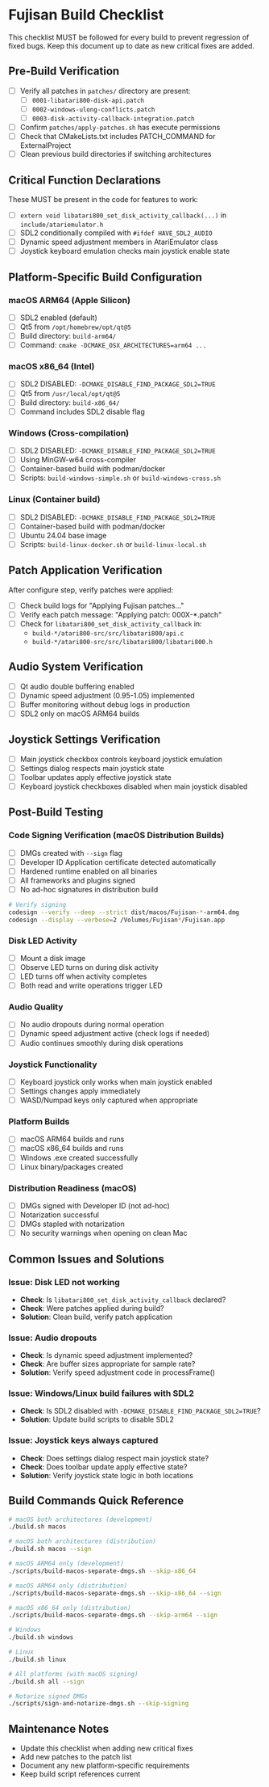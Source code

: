 # Fujisan Build Checklist

This checklist MUST be followed for every build to prevent regression of fixed bugs.
Keep this document up to date as new critical fixes are added.

## Pre-Build Verification

- [ ] Verify all patches in `patches/` directory are present:
  - [ ] `0001-libatari800-disk-api.patch`
  - [ ] `0002-windows-ulong-conflicts.patch`
  - [ ] `0003-disk-activity-callback-integration.patch`
- [ ] Confirm `patches/apply-patches.sh` has execute permissions
- [ ] Check that CMakeLists.txt includes PATCH_COMMAND for ExternalProject
- [ ] Clean previous build directories if switching architectures

## Critical Function Declarations

These MUST be present in the code for features to work:

- [ ] `extern void libatari800_set_disk_activity_callback(...)` in `include/atariemulator.h`
- [ ] SDL2 conditionally compiled with `#ifdef HAVE_SDL2_AUDIO`
- [ ] Dynamic speed adjustment members in AtariEmulator class
- [ ] Joystick keyboard emulation checks main joystick enable state

## Platform-Specific Build Configuration

### macOS ARM64 (Apple Silicon)
- [ ] SDL2 enabled (default)
- [ ] Qt5 from `/opt/homebrew/opt/qt@5`
- [ ] Build directory: `build-arm64/`
- [ ] Command: `cmake -DCMAKE_OSX_ARCHITECTURES=arm64 ...`

### macOS x86_64 (Intel)
- [ ] SDL2 DISABLED: `-DCMAKE_DISABLE_FIND_PACKAGE_SDL2=TRUE`
- [ ] Qt5 from `/usr/local/opt/qt@5`
- [ ] Build directory: `build-x86_64/`
- [ ] Command includes SDL2 disable flag

### Windows (Cross-compilation)
- [ ] SDL2 DISABLED: `-DCMAKE_DISABLE_FIND_PACKAGE_SDL2=TRUE`
- [ ] Using MinGW-w64 cross-compiler
- [ ] Container-based build with podman/docker
- [ ] Scripts: `build-windows-simple.sh` or `build-windows-cross.sh`

### Linux (Container build)
- [ ] SDL2 DISABLED: `-DCMAKE_DISABLE_FIND_PACKAGE_SDL2=TRUE`
- [ ] Container-based build with podman/docker
- [ ] Ubuntu 24.04 base image
- [ ] Scripts: `build-linux-docker.sh` or `build-linux-local.sh`

## Patch Application Verification

After configure step, verify patches were applied:

- [ ] Check build logs for "Applying Fujisan patches..."
- [ ] Verify each patch message: "Applying patch: 000X-*.patch"
- [ ] Check for `libatari800_set_disk_activity_callback` in:
  - `build-*/atari800-src/src/libatari800/api.c`
  - `build-*/atari800-src/src/libatari800/libatari800.h`

## Audio System Verification

- [ ] Qt audio double buffering enabled
- [ ] Dynamic speed adjustment (0.95-1.05) implemented
- [ ] Buffer monitoring without debug logs in production
- [ ] SDL2 only on macOS ARM64 builds

## Joystick Settings Verification

- [ ] Main joystick checkbox controls keyboard joystick emulation
- [ ] Settings dialog respects main joystick state
- [ ] Toolbar updates apply effective joystick state
- [ ] Keyboard joystick checkboxes disabled when main joystick disabled

## Post-Build Testing

### Code Signing Verification (macOS Distribution Builds)
- [ ] DMGs created with `--sign` flag
- [ ] Developer ID Application certificate detected automatically
- [ ] Hardened runtime enabled on all binaries
- [ ] All frameworks and plugins signed
- [ ] No ad-hoc signatures in distribution build

```bash
# Verify signing
codesign --verify --deep --strict dist/macos/Fujisan-*-arm64.dmg
codesign --display --verbose=2 /Volumes/Fujisan*/Fujisan.app
```

### Disk LED Activity
- [ ] Mount a disk image
- [ ] Observe LED turns on during disk activity
- [ ] LED turns off when activity completes
- [ ] Both read and write operations trigger LED

### Audio Quality
- [ ] No audio dropouts during normal operation
- [ ] Dynamic speed adjustment active (check logs if needed)
- [ ] Audio continues smoothly during disk operations

### Joystick Functionality
- [ ] Keyboard joystick only works when main joystick enabled
- [ ] Settings changes apply immediately
- [ ] WASD/Numpad keys only captured when appropriate

### Platform Builds
- [ ] macOS ARM64 builds and runs
- [ ] macOS x86_64 builds and runs
- [ ] Windows .exe created successfully
- [ ] Linux binary/packages created

### Distribution Readiness (macOS)
- [ ] DMGs signed with Developer ID (not ad-hoc)
- [ ] Notarization successful
- [ ] DMGs stapled with notarization
- [ ] No security warnings when opening on clean Mac

## Common Issues and Solutions

### Issue: Disk LED not working
- **Check**: Is `libatari800_set_disk_activity_callback` declared?
- **Check**: Were patches applied during build?
- **Solution**: Clean build, verify patch application

### Issue: Audio dropouts
- **Check**: Is dynamic speed adjustment implemented?
- **Check**: Are buffer sizes appropriate for sample rate?
- **Solution**: Verify speed adjustment code in processFrame()

### Issue: Windows/Linux build failures with SDL2
- **Check**: Is SDL2 disabled with `-DCMAKE_DISABLE_FIND_PACKAGE_SDL2=TRUE`?
- **Solution**: Update build scripts to disable SDL2

### Issue: Joystick keys always captured
- **Check**: Does settings dialog respect main joystick state?
- **Check**: Does toolbar update apply effective state?
- **Solution**: Verify joystick state logic in both locations

## Build Commands Quick Reference

```bash
# macOS both architectures (development)
./build.sh macos

# macOS both architectures (distribution)
./build.sh macos --sign

# macOS ARM64 only (development)
./scripts/build-macos-separate-dmgs.sh --skip-x86_64

# macOS ARM64 only (distribution)
./scripts/build-macos-separate-dmgs.sh --skip-x86_64 --sign

# macOS x86_64 only (distribution)
./scripts/build-macos-separate-dmgs.sh --skip-arm64 --sign

# Windows
./build.sh windows

# Linux
./build.sh linux

# All platforms (with macOS signing)
./build.sh all --sign

# Notarize signed DMGs
./scripts/sign-and-notarize-dmgs.sh --skip-signing
```

## Maintenance Notes

- Update this checklist when adding new critical fixes
- Add new patches to the patch list
- Document any new platform-specific requirements
- Keep build script references current